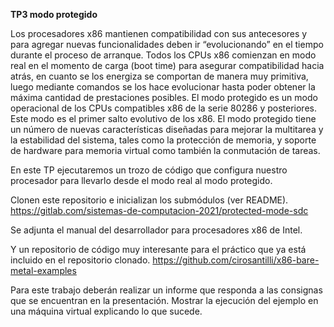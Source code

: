 **TP3 modo protegido**

Los procesadores x86 mantienen compatibilidad con sus antecesores y para agregar nuevas funcionalidades deben ir “evolucionando” en el tiempo durante el proceso de arranque. Todos los CPUs x86 comienzan en modo real en el momento de carga (boot time) para asegurar compatibilidad hacia atrás,  en cuanto se los energiza se comportan  de manera muy primitiva, luego mediante comandos se los hace evolucionar hasta poder obtener la máxima cantidad de prestaciones posibles.
El modo protegido es un modo operacional de los CPUs compatibles x86 de la serie 80286 y posteriores. Este modo es el primer salto evolutivo de los x86. El modo protegido tiene un número de nuevas características diseñadas para mejorar la multitarea y la estabilidad del sistema, tales como la protección de memoria, y soporte de hardware para memoria virtual como también la conmutación de tareas.

En este TP ejecutaremos un trozo de código que configura nuestro procesador para llevarlo desde el modo real al modo protegido.

Clonen este repositorio e inicializan los submódulos (ver README).
https://gitlab.com/sistemas-de-computacion-2021/protected-mode-sdc

Se adjunta el manual del desarrollador para procesadores x86 de Intel.

Y un repositorio de código muy interesante para el práctico que ya está incluido en el repositorio clonado.
https://github.com/cirosantilli/x86-bare-metal-examples

Para este trabajo deberán realizar un informe que responda a las consignas que se encuentran en la presentación. Mostrar la ejecución del ejemplo en una máquina virtual explicando lo que sucede.
